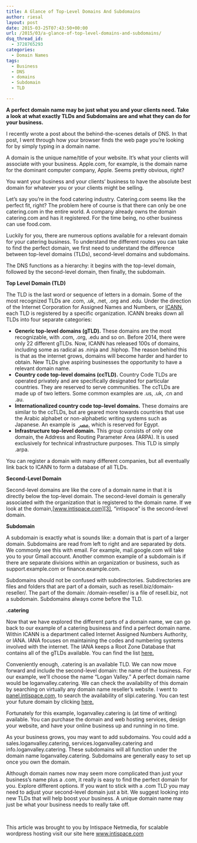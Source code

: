 ```yaml
---
title: A Glance of Top-Level Domains And Subdomains
author: riesal
layout: post
date: 2015-03-25T07:43:50+00:00
url: /2015/03/a-glance-of-top-level-domains-and-subdomains/
dsq_thread_id:
  - 3728765293
categories:
  - Domain Names
tags:
  - Business
  - DNS
  - domains
  - Subdomain
  - TLD

---
```

**A perfect domain name may be just what you and your clients need. Take a look at what exactly TLDs and Subdomains are and what they can do for your business.**

I recently wrote a post about the behind-the-scenes details of DNS. In that post, I went through how your browser finds the web page you’re looking for by simply typing in a domain name.

A domain is the unique name/title of your website. It’s what your clients will associate with your business. Apple.com, for example, is the domain name for the dominant computer company, Apple. Seems pretty obvious, right?

You want your business and your clients’ business to have the absolute best domain for whatever you or your clients might be selling.

Let’s say you’re in the food catering industry. Catering.com seems like the perfect fit, right? The problem here of course is that there can only be one catering.com in the entire world. A company already owns the domain catering.com and has it registered. For the time being, no other business can use food.com.

Luckily for you, there are numerous options available for a relevant domain for your catering business. To understand the different routes you can take to find the perfect domain, we first need to understand the difference between top-level domains (TLDs), second-level domains and subdomains.

The DNS functions as a hierarchy: it begins with the top-level domain, followed by the second-level domain, then finally, the subdomain.

**Top Level Domain (TLD)**

The TLD is the last word or sequence of letters in a domain. Some of the most recognized TLDs are .com, .uk, .net, .org and .edu. Under the direction of the Internet Corporation for Assigned Names and Numbers, or [ICANN][1], each TLD is registered by a specific organization. ICANN breaks down all TLDs into four separate categories:

  * **Generic top-level domains (gTLD).** These domains are the most recognizable, with .com, .org, .edu and so on. Before 2014, there were only 22 different gTLDs. Now, ICANN has released 100s of domains, including some as radical as .ninja and .hiphop. The reason behind this is that as the internet grows, domains will become harder and harder to obtain. New TLDs give aspiring businesses the opportunity to have a relevant domain name.
  * **Country code top-level domains (ccTLD).** Country Code TLDs are operated privately and are specifically designated for particular countries. They are reserved to serve communities. The ccTLDs are made up of two letters. Some common examples are .us, .uk, .cn and .au.
  * **Internationalized country code top-level domains.** These domains are similar to the ccTLDs, but are geared more towards countries that use the Arabic alphabet or non-alphabetic writing systems such as Japanese. An example is  [مصر][2], which is reserved for Egypt.
  * **Infrastructure top-level domain.** This group consists of only one domain, the Address and Routing Parameter Area (ARPA). It is used exclusively for technical infrastructure purposes. This TLD is simply .arpa.

You can register a domain with many different companies, but all eventually link back to ICANN to form a database of all TLDs.

**Second-Level Domain**

Second-level domains are like the core of a domain name in that it is directly below the top-level domain. The second-level domain is generally associated with the organization that is registered to the domain name. If we look at the domain,[www.intispace.com][3], “intispace” is the second-level domain.

**Subdomain**

A subdomain is exactly what is sounds like: a domain that is part of a larger domain. Subdomains are read from left to right and are separated by dots. We commonly see this with email. For example, mail.google.com will take you to your Gmail account. Another common example of a subdomain is if there are separate divisions within an organization or business, such as support.example.com or finance.example.com.

Subdomains should not be confused with subdirectories. Subdirectories are files and folders that are part of a domain, such as resell.biz/domain-reseller/. The part of the domain: /domain-reseller/ is a file of resell.biz, not a subdomain. Subdomains always come before the TLD.

**.catering**

Now that we have explored the different parts of a domain name, we can go back to our example of a catering business and find a perfect domain name. Within ICANN is a department called Internet Assigned Numbers Authority, or IANA. IANA focuses on maintaining the codes and numbering systems involved with the internet. The IANA keeps a Root Zone Database that contains all of the gTLDs available. You can find the list [here.][4]

Conveniently enough, .catering is an available TLD. We can now move forward and include the second-level domain: the name of the business. For our example, we’ll choose the name “Logan Valley.” A perfect domain name would be loganvalley.catering. We can check the availability of this domain by searching on virtually any domain name reseller’s website. I went to [panel.intispace.com][5], to search the availability of slipi.catering. You can test your future domain by clicking <a href="http://panel.intispace.com/domain-registration/index.php" target="_blank">here.</a>

Fortunately for this example, loganvalley.catering is (at time of writing) available. You can purchase the domain and web hosting services, design your website, and have your online business up and running in no time.

As your business grows, you may want to add subdomains. You could add a sales.loganvalley.catering, services.loganvalley.catering and info.loganvalley.catering. These subdomains will all function under the domain name loganvalley.catering. Subdomains are generally easy to set up once you own the domain.

Although domain names now may seem more complicated than just your business’s name plus a .com, it really is easy to find the perfect domain for you. Explore different options. If you want to stick with a .com TLD you may need to adjust your second-level domain just a bit. We suggest looking into new TLDs that will help boost your business. A unique domain name may just be what your business needs to really take off.

&nbsp;

This article was brought to you by Intispace Netmedia, for scalable wordpress hosting visit our site here <a href="https://intispace.com/" target="_blank">www.intispace.com</a>

 [1]: https://www.icann.org/
 [2]: http://en.wikipedia.org/wiki/%D9%85%D8%B5%D8%B1.
 [3]: http://intispace.com
 [4]: http://www.iana.org/domains/root/db
 [5]: https://panel.intispace.com/